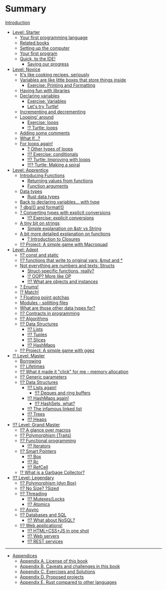 # Summary

[Introduction](README.md)
- [Level: Starter](./L01_starter.md)    
    - [Your first programming language](./L01starter/001A_first_language.md)
    - [Related books](./L01starter/002A_books.md)
    - [Setting up the computer](./L01starter/003A_setup.md)
    - [Your first program](./L01starter/004A_first_program.md)
    - [Quick, to the IDE!](./L01starter/005A_to_the_IDE.md)
        - [Saving our progress](./L01starter/005B_saving_progress.md)
- [Level: Novice](./L02_novice.md)    
    - [It's like cooking recipes, seriously](./L02novice/006A_recipes.md)
    - [Variables are like little boxes that store things inside](./L02novice/007A_little_boxes.md)
        - [Exercise: Printing and Formatting](./L02novice/007B_ex_print_format.md)
    - [Having fun with libraries](./L02novice/007C_fun_with_libs.md)
    - [Declaring variables](./L02novice/008A_declaring.md)
        - [Exercise: Variables](./L02novice/008B_ex_variables.md)
        - [Let's try Turtle!](./L02novice/008C_turtle.md) 
    - [Incrementing and decrementing](./L02novice/009A_incrementing.md)
    - [Looping' around](./L02novice/010A_looping.md)
        - [Exercise: loops](./L02novice/010B_ex_loops.md)
        - [!? Turtle: loops](./L02novice/010C_turtle_loops.md) 
    - [Adding some comments](./L02novice/011A_comments.md)
    - [What If…?](./L02novice/012A_ifs.md)
    - [For loops again!](./L02novice/013A_loops_again.md)
        - [? Other types of loops](./L02novice/013B_other_loops.md)
        - [!!? Exercise: conditionals](./L02novice/012B_ex_ifs.md)
        - [!!? Turtle: Improving with loops](./L02novice/013C_turtle_loops.md)
        - [!!!? Turtle: Making a spiral](./L02novice/013D_turtle_spiral.md)
- [Level: Apprentice](./L03_apprentice.md)
    - [Introducing Functions](./L03apprentice/014A_functions.md)
        - [Returning values from functions](./L03apprentice/014B_func_return.md)
        - [Function arguments](./L03apprentice/014C_func_args.md)
    - [Data types](./L03apprentice/015A_data_types.md)
        - [Rust data types](./L03apprentice/015B_rust_types.md)
    - [Back to declaring variables… with type](./L03apprentice/016A_typedvars.md)
    - [? dbg!() and format!()](./L03apprentice/016B_dbg_format.md)
    - [? Converting types with explicit conversions](./L03apprentice/017A_conversions.md)
        - [!!? Exercise: explicit conversions](./L03apprentice/017B_ex_conversions.md)
    - [A tiny bit on strings](./L03apprentice/018A_strings_intro.md)
        - [Simple explanation on &str vs String](./L03apprentice/018B_strings_and_str.md)
    - [A bit more detailed explanation on functions](./L03apprentice/X03A_funcs_revisited.md)
        - [? Introduction to Closures](./L03apprentice/014D_closures.md)
    - [!!? Project: A simple game with Macroquad](./L03apprentice/020A_proj_game_macroquad.md)
- [Level: Adept](./L04_adept.md)
    - [!!? const and static]()
    - [!!? functions that write to original vars; &mut and *]()
    - [Not everything are numbers and texts: Structs](./L04adept/020A_structs.md)
        - [Struct-specific functions, really?](./L04adept/020B_struct_impl.md)
        - [!? OOP? More like OP](./L04adept/020C_oop.md)
        - [!!? What are objects and instances]()
    - [? Enums!](./L04adept/021A_enums.md)
    - [!? Match!](./L04adept/022A_match.md)
    - [? Floating point gotchas](./L04adept/023A_float_gotchas.md)
    - [Modules - splitting files](./L04adept/024A_modules.md)
    - [What are those other data types for?](./L04adept/X02A_datatypes.md)
    - [!!? Contracts in programming]()
    - [!!? Algorithms]()
    - [!!? Data Structures]()
        - [!!? Lists]()
        - [!!? Tuples]()
        - [!!? Slices]()
        - [!!? HashMaps]()
    - [!!? Project: A simple game with ggez](./L04adept/023A_proj_game_ggez.md)
- [!? Level: Master](./L05_master.md)
    - [Borrowing](./L05master/023A_borrowing.md)
    - [!!? Lifetimes]()
    - [!!? What it made it "click" for me - memory allocation]()
    - [!!? Generic parameters]()
    - [!!? Data Structures]()
        - [!!? Lists again!]()
            - [!!? Deques and ring buffers]()
        - [!!? HashMaps again!]()
            - [!!? HashSets, what?]()
        - [!!? The infamous linked list]()
        - [!!? Trees]()
        - [!!? Heaps]()
- [!!? Level: Grand Master](./L06_grandmaster.md)
    - [!!? A glance over macros]()
    - [!!? Polymorphism (Traits)]()
    - [!!? Functional programming]()
        - [!!? Iterators]()
    - [!!? Smart Pointers]()
        - [!!? Box<T>]()
        - [!!? Rc<T>]()
        - [!!? RefCell<T>]()
    - [!? What is a Garbage Collector?](./L06grandmaster/X04A_garbage_collector.md)
- [!!? Level: Legendary](./L07_legendary.md)  
    - [!!? Polymorphism (dyn Box)]()
    - [!!? No Size? ?Sized]() 
    - [!!? Threading]()
        - [!!? Mutexes/Locks]()
        - [!!? Atomics]()
    - [!!? Async]()
    - [!!? Databases and SQL]()
        - [!!? What about NoSQL?]()
    - [!!? Web applications!]()
        - [!!? HTML+CSS+JS in one shot]()
        - [!!? Web servers]()
        - [!!? REST services]()
    
----------------
- [Appendices](./Y01A_appendices.md)
    - [Appendix A. License of this book](./Y02A_license.md)
    - [Appendix B. Caveats and challenges in this book](./Y03A_caveats.md)
    - [Appendix C. Exercises and Solutions](./Y04A_solutions.md)
    - [Appendix D. Proposed projects](./Y05A_projects.md)
    - [Appendix E. Rust compared to other languages](./Y06A_rust_compared.md)
